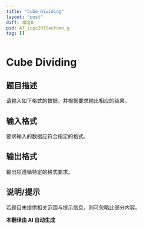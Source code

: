 ```yaml
---
title: "Cube Dividing"
layout: "post"
diff: 难度0
pid: AT_icpc2015autumn_g
tag: []
---
```


# Cube Dividing

## 题目描述

[问题链接]: https://atcoder.jp/contests/jag2015autumn/tasks/icpc2015autumn_g

请输入如下格式的数据，并根据要求输出相应的结果。

## 输入格式

要求输入的数据应符合指定的格式。

## 输出格式

输出应遵循特定的格式要求。

## 说明/提示

若题目未提供相关范围与提示信息，则可忽略此部分内容。

 **本翻译由 AI 自动生成**

